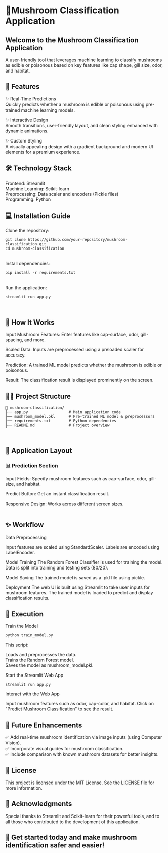 # **🌟Mushroom Classification Application**<br>

## **Welcome to the Mushroom Classification Application**<br>
A user-friendly tool that leverages machine learning to classify mushrooms as edible or poisonous based on key features like cap shape, gill size, odor, and habitat.<br>

## **🚀 Features**<br>
✨ Real-Time Predictions
<br>Quickly predicts whether a mushroom is edible or poisonous using pre-trained machine learning models.
<br>

✨ Interactive Design
<br>Smooth transitions, user-friendly layout, and clean styling enhanced with dynamic animations.
<br>

✨ Custom Styling
<br>A visually appealing design with a gradient background and modern UI elements for a premium experience.
<br>

## **🛠️ Technology Stack**<br>
Frontend: Streamlit<br>
Machine Learning: Scikit-learn<br>
Preprocessing: Data scaler and encoders (Pickle files)<br>
Programming: Python
<br>

## **💻 Installation Guide**<br>
Clone the repository:<br>

    git clone https://github.com/your-repository/mushroom-classification.git  
    cd mushroom-classification
<br>
Install dependencies: 
<br>


    pip install -r requirements.txt  
<br>
Run the application:<br>


    streamlit run app.py  
<br>

## **🧪 How It Works**<br>
Input Mushroom Features: Enter features like cap-surface, odor, gill-spacing, and more.

Scaled Data: Inputs are preprocessed using a preloaded scaler for accuracy.

Prediction: A trained ML model predicts whether the mushroom is edible or poisonous.

Result: The classification result is displayed prominently on the screen.
<br>

## **💂️‍♀️ Project Structure**<br>

    📁 mushroom-classification/  
    ├── app.py                  # Main application code  
    ├── mushroom_model.pkl      # Pre-trained ML model & preprocessors  
    ├── requirements.txt        # Python dependencies  
    ├── README.md               # Project overview  
<br>

## **🌈 Application Layout**<br>

### **📊 Prediction Section**
Input Fields: Specify mushroom features such as cap-surface, odor, gill-size, and habitat.<br>

Predict Button: Get an instant classification result.<br>

Responsive Design: Works across different screen sizes.<br>
<br>
## **✨ Workflow**<br>
Data Preprocessing<br>

Input features are scaled using StandardScaler.
Labels are encoded using LabelEncoder.
<br>

Model Training
The Random Forest Classifier is used for training the model.
Data is split into training and testing sets (80/20).
<br>

Model Saving
The trained model is saved as a .pkl file using pickle.
<br>

Deployment
The web UI is built using Streamlit to take user inputs for mushroom features.
The trained model is loaded to predict and display classification results.
<br>

## **🚀 Execution**<br>
Train the Model

    python train_model.py  
This script:<br>

Loads and preprocesses the data.<br>
Trains the Random Forest model.<br>
Saves the model as mushroom_model.pkl.
<br>

Start the Streamlit Web App

    streamlit run app.py  
Interact with the Web App<br>

Input mushroom features such as odor, cap-color, and habitat.
Click on "Predict Mushroom Classification" to see the result.<br>

## **🚧 Future Enhancements**<br>
✅ Add real-time mushroom identification via image inputs (using Computer Vision).<br>
✅ Incorporate visual guides for mushroom classification.<br>
✅ Include comparison with known mushroom datasets for better insights.<br>

## **📜 License**<br>
This project is licensed under the MIT License. See the LICENSE file for more information.<br>

## **🌟 Acknowledgments**<br>
Special thanks to Streamlit and Scikit-learn for their powerful tools, and to all those who contributed to the development of this application.
<br>

## **🚀 Get started today and make mushroom identification safer and easier!**
